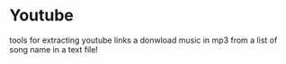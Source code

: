 # Youtube
tools for extracting youtube links a donwload music in mp3 from a list of song name in a text file!
